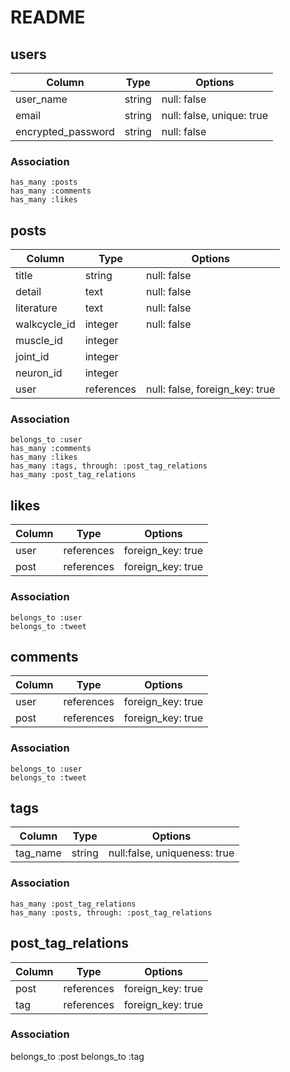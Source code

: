 # README

  ## users
  | Column             | Type   | Options                   |
  |--------------------|--------|---------------------------|
  | user_name          | string | null: false               |
  | email              | string | null: false, unique: true |
  | encrypted_password | string | null: false               |

  ### Association
    has_many :posts
    has_many :comments
    has_many :likes


  ## posts
  | Column       | Type       | Options                        |
  |--------------|------------|--------------------------------|
  | title        | string     | null: false                    |
  | detail       | text       | null: false                    |
  | literature   | text       | null: false                    |
  | walkcycle_id | integer    | null: false                    |
  | muscle_id    | integer    |                                |
  | joint_id     | integer    |                                |
  | neuron_id    | integer    |                                |
  | user         | references | null: false, foreign_key: true |

  ### Association
    belongs_to :user
    has_many :comments
    has_many :likes
    has_many :tags, through: :post_tag_relations
    has_many :post_tag_relations


  ## likes
  | Column  | Type       | Options           |
  |---------|------------|-------------------|
  | user    | references | foreign_key: true |
  | post    | references | foreign_key: true |

  ### Association
    belongs_to :user
    belongs_to :tweet


  ## comments
  | Column  | Type       | Options           |
  |---------|------------|-------------------|
  | user    | references | foreign_key: true |
  | post    | references | foreign_key: true |

  ### Association
    belongs_to :user
    belongs_to :tweet


  ## tags
  | Column   | Type   | Options                      |
  |----------|--------|------------------------------|
  | tag_name | string | null:false, uniqueness: true |

  ### Association
    has_many :post_tag_relations
    has_many :posts, through: :post_tag_relations


  ## post_tag_relations
  | Column  | Type       | Options           |
  |---------|------------|-------------------|
  | post    | references | foreign_key: true |
  | tag     | references | foreign_key: true |

  ### Association
  belongs_to :post
  belongs_to :tag
  